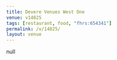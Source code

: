 ```yaml
---
title: Devere Venues West One
venue: v14825
tags: [restaurant, food, "fhrs:654341"]
permalink: /v/14825/
layout: venue
---
```

null